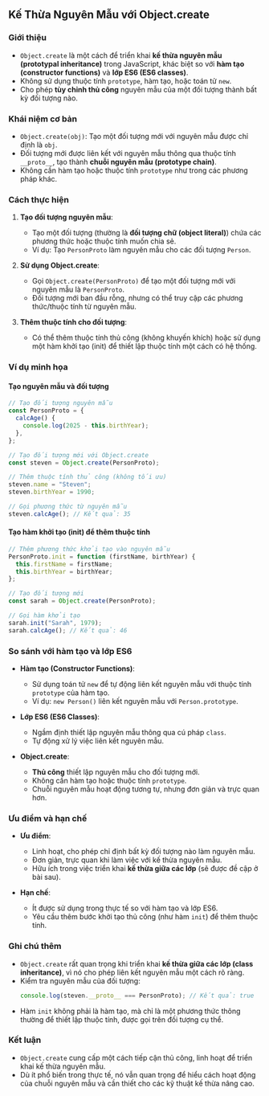 ## Kế Thừa Nguyên Mẫu với Object.create

### Giới thiệu

- `Object.create` là một cách để triển khai **kế thừa nguyên mẫu (prototypal inheritance)** trong JavaScript, khác biệt so với **hàm tạo (constructor functions)** và **lớp ES6 (ES6 classes)**.
- Không sử dụng thuộc tính `prototype`, hàm tạo, hoặc toán tử `new`.
- Cho phép **tùy chỉnh thủ công** nguyên mẫu của một đối tượng thành bất kỳ đối tượng nào.

### Khái niệm cơ bản

- `Object.create(obj)`: Tạo một đối tượng mới với nguyên mẫu được chỉ định là `obj`.
- Đối tượng mới được liên kết với nguyên mẫu thông qua thuộc tính `__proto__`, tạo thành **chuỗi nguyên mẫu (prototype chain)**.
- Không cần hàm tạo hoặc thuộc tính `prototype` như trong các phương pháp khác.

### Cách thực hiện

1. **Tạo đối tượng nguyên mẫu**:

   - Tạo một đối tượng (thường là **đối tượng chữ (object literal)**) chứa các phương thức hoặc thuộc tính muốn chia sẻ.
   - Ví dụ: Tạo `PersonProto` làm nguyên mẫu cho các đối tượng `Person`.

2. **Sử dụng Object.create**:

   - Gọi `Object.create(PersonProto)` để tạo một đối tượng mới với nguyên mẫu là `PersonProto`.
   - Đối tượng mới ban đầu rỗng, nhưng có thể truy cập các phương thức/thuộc tính từ nguyên mẫu.

3. **Thêm thuộc tính cho đối tượng**:
   - Có thể thêm thuộc tính thủ công (không khuyến khích) hoặc sử dụng một hàm khởi tạo (init) để thiết lập thuộc tính một cách có hệ thống.

### Ví dụ minh họa

#### Tạo nguyên mẫu và đối tượng

```javascript
// Tạo đối tượng nguyên mẫu
const PersonProto = {
  calcAge() {
    console.log(2025 - this.birthYear);
  },
};

// Tạo đối tượng mới với Object.create
const steven = Object.create(PersonProto);

// Thêm thuộc tính thủ công (không tối ưu)
steven.name = "Steven";
steven.birthYear = 1990;

// Gọi phương thức từ nguyên mẫu
steven.calcAge(); // Kết quả: 35
```

#### Tạo hàm khởi tạo (init) để thêm thuộc tính

```javascript
// Thêm phương thức khởi tạo vào nguyên mẫu
PersonProto.init = function (firstName, birthYear) {
  this.firstName = firstName;
  this.birthYear = birthYear;
};

// Tạo đối tượng mới
const sarah = Object.create(PersonProto);

// Gọi hàm khởi tạo
sarah.init("Sarah", 1979);
sarah.calcAge(); // Kết quả: 46
```

### So sánh với hàm tạo và lớp ES6

- **Hàm tạo (Constructor Functions)**:

  - Sử dụng toán tử `new` để tự động liên kết nguyên mẫu với thuộc tính `prototype` của hàm tạo.
  - Ví dụ: `new Person()` liên kết nguyên mẫu với `Person.prototype`.

- **Lớp ES6 (ES6 Classes)**:

  - Ngầm định thiết lập nguyên mẫu thông qua cú pháp `class`.
  - Tự động xử lý việc liên kết nguyên mẫu.

- **Object.create**:
  - **Thủ công** thiết lập nguyên mẫu cho đối tượng mới.
  - Không cần hàm tạo hoặc thuộc tính `prototype`.
  - Chuỗi nguyên mẫu hoạt động tương tự, nhưng đơn giản và trực quan hơn.

### Ưu điểm và hạn chế

- **Ưu điểm**:

  - Linh hoạt, cho phép chỉ định bất kỳ đối tượng nào làm nguyên mẫu.
  - Đơn giản, trực quan khi làm việc với kế thừa nguyên mẫu.
  - Hữu ích trong việc triển khai **kế thừa giữa các lớp** (sẽ được đề cập ở bài sau).

- **Hạn chế**:
  - Ít được sử dụng trong thực tế so với hàm tạo và lớp ES6.
  - Yêu cầu thêm bước khởi tạo thủ công (như hàm `init`) để thêm thuộc tính.

### Ghi chú thêm

- `Object.create` rất quan trọng khi triển khai **kế thừa giữa các lớp (class inheritance)**, vì nó cho phép liên kết nguyên mẫu một cách rõ ràng.
- Kiểm tra nguyên mẫu của đối tượng:
  ```javascript
  console.log(steven.__proto__ === PersonProto); // Kết quả: true
  ```
- Hàm `init` không phải là hàm tạo, mà chỉ là một phương thức thông thường để thiết lập thuộc tính, được gọi trên đối tượng cụ thể.

### Kết luận

- `Object.create` cung cấp một cách tiếp cận thủ công, linh hoạt để triển khai kế thừa nguyên mẫu.
- Dù ít phổ biến trong thực tế, nó vẫn quan trọng để hiểu cách hoạt động của chuỗi nguyên mẫu và cần thiết cho các kỹ thuật kế thừa nâng cao.
